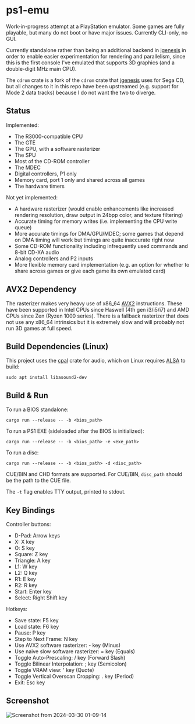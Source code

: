 # ps1-emu

Work-in-progress attempt at a PlayStation emulator. Some games are fully playable, but many do not boot or have major issues. Currently CLI-only, no GUI.

Currently standalone rather than being an additional backend in [jgenesis](https://github.com/jsgroth/jgenesis) in order to enable easier experimentation for rendering and parallelism, since this is the first console I've emulated that supports 3D graphics (and a double-digit MHz main CPU).

The `cdrom` crate is a fork of the `cdrom` crate that [jgenesis](https://github.com/jsgroth/jgenesis) uses for Sega CD, but all changes to it in this repo have been upstreamed (e.g. support for Mode 2 data tracks) because I do not want the two to diverge.

## Status

Implemented:
* The R3000-compatible CPU
* The GTE
* The GPU, with a software rasterizer
* The SPU
* Most of the CD-ROM controller
* The MDEC
* Digital controllers, P1 only
* Memory card, port 1 only and shared across all games
* The hardware timers

Not yet implemented:
* A hardware rasterizer (would enable enhancements like increased rendering resolution, draw output in 24bpp color, and texture filtering)
* Accurate timing for memory writes (i.e. implementing the CPU write queue)
* More accurate timings for DMA/GPU/MDEC; some games that depend on DMA timing will work but timings are quite inaccurate right now
* Some CD-ROM functionality including infrequently used commands and 8-bit CD-XA audio
* Analog controllers and P2 inputs
* More flexible memory card implementation (e.g. an option for whether to share across games or give each game its own emulated card)

## AVX2 Dependency

The rasterizer makes very heavy use of x86_64 [AVX2](https://en.wikipedia.org/wiki/Advanced_Vector_Extensions#Advanced_Vector_Extensions_2) instructions. These have been supported in Intel CPUs since Haswell (4th gen i3/i5/i7) and AMD CPUs since Zen (Ryzen 1000 series). There is a fallback rasterizer that does not use any x86_64 intrinsics but it is extremely slow and will probably not run 3D games at full speed.

## Build Dependencies (Linux)

This project uses the [cpal](https://crates.io/crates/cpal) crate for audio, which on Linux requires [ALSA](https://www.alsa-project.org/wiki/Main_Page) to build:

```
sudo apt install libasound2-dev
```

## Build & Run

To run a BIOS standalone:

```
cargo run --release -- -b <bios_path>
```

To run a PS1 EXE (sideloaded after the BIOS is initialized):
```
cargo run --release -- -b <bios_path> -e <exe_path>
```

To run a disc:
```
cargo run --release -- -b <bios_path> -d <disc_path>
```

CUE/BIN and CHD formats are supported. For CUE/BIN, `disc_path` should be the path to the CUE file.

The `-t` flag enables TTY output, printed to stdout.

## Key Bindings

Controller buttons:
* D-Pad: Arrow keys
* X: X key
* O: S key
* Square: Z key
* Triangle: A key
* L1: W key
* L2: Q key
* R1: E key
* R2: R key
* Start: Enter key
* Select: Right Shift key

Hotkeys:
* Save state: F5 key
* Load state: F6 key
* Pause: P key
* Step to Next Frame: N key
* Use AVX2 software rasterizer: - key (Minus)
* Use naive slow software rasterizer: = key (Equals)
* Toggle Auto-Prescaling: / key (Forward Slash)
* Toggle Bilinear Interpolation: ; key (Semicolon)
* Toggle VRAM view: ' key (Quote)
* Toggle Vertical Overscan Cropping: . key (Period)
* Exit: Esc key

## Screenshot

![Screenshot from 2024-03-30 01-09-14](https://github.com/jsgroth/ps1-emu/assets/1137683/99c35745-31b0-4a1b-8733-321bc8a4a372)
